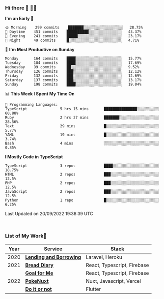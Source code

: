### Hi there 👋 🧑‍💻



<!--START_SECTION:waka-->
**I'm an Early 🐤** 

```text
🌞 Morning    299 commits    ███████░░░░░░░░░░░░░░░░░░   28.75% 
🌆 Daytime    451 commits    ██████████░░░░░░░░░░░░░░░   43.37% 
🌃 Evening    241 commits    █████░░░░░░░░░░░░░░░░░░░░   23.17% 
🌙 Night      49 commits     █░░░░░░░░░░░░░░░░░░░░░░░░   4.71%

```
📅 **I'm Most Productive on Sunday** 

```text
Monday       164 commits    ████░░░░░░░░░░░░░░░░░░░░░   15.77% 
Tuesday      184 commits    ████░░░░░░░░░░░░░░░░░░░░░   17.69% 
Wednesday    99 commits     ██░░░░░░░░░░░░░░░░░░░░░░░   9.52% 
Thursday     126 commits    ███░░░░░░░░░░░░░░░░░░░░░░   12.12% 
Friday       132 commits    ███░░░░░░░░░░░░░░░░░░░░░░   12.69% 
Saturday     137 commits    ███░░░░░░░░░░░░░░░░░░░░░░   13.17% 
Sunday       198 commits    ████░░░░░░░░░░░░░░░░░░░░░   19.04%

```


📊 **This Week I Spent My Time On** 

```text
💬 Programming Languages: 
TypeScript               5 hrs 15 mins       ███████████████░░░░░░░░░░   60.88% 
Ruby                     2 hrs 27 mins       ███████░░░░░░░░░░░░░░░░░░   28.56% 
Text                     29 mins             █░░░░░░░░░░░░░░░░░░░░░░░░   5.77% 
YAML                     19 mins             █░░░░░░░░░░░░░░░░░░░░░░░░   3.74% 
Bash                     4 mins              ░░░░░░░░░░░░░░░░░░░░░░░░░   0.85%

```

**I Mostly Code in TypeScript** 

```text
TypeScript               3 repos             ████░░░░░░░░░░░░░░░░░░░░░   18.75% 
HTML                     2 repos             ███░░░░░░░░░░░░░░░░░░░░░░   12.5% 
PHP                      2 repos             ███░░░░░░░░░░░░░░░░░░░░░░   12.5% 
JavaScript               2 repos             ███░░░░░░░░░░░░░░░░░░░░░░   12.5% 
Python                   1 repo              █░░░░░░░░░░░░░░░░░░░░░░░░   6.25%

```



 Last Updated on 20/09/2022 19:38:39 UTC
<!--END_SECTION:waka-->


<br />

### List of My Work🚀

| Year | Service | Stack |
|--|--|--|
| 2020 | [**Lending and Borrowing**](https://lending-and-borrowing.herokuapp.com/) | Laravel, Heroku |
| 2021 | [**Bread Diary**](https://bread-diary-web.web.app/) | React, Typescript, Firebase |
|  | [**Goal for Me**](https://goal-for-me.web.app/) | React, Typescript, Firebase |
| 2022 | [**PokeNuxt**](https://pokenuxt.vercel.app/) | Nuxt, Javascript, Vercel |
|  | [**Do it or not**](https://apps.apple.com/jp/app/do-it-or-not/id1613818865) | Flutter |